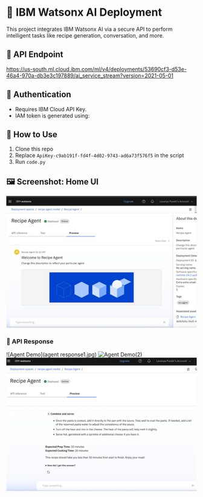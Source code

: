 # 🧠 IBM Watsonx AI Deployment

This project integrates IBM Watsonx AI via a secure API to perform intelligent tasks like recipe generation, conversation, and more.

## 🔗 API Endpoint
https://us-south.ml.cloud.ibm.com/ml/v4/deployments/53690cf3-d53e-46a4-970a-db3e3c197889/ai_service_stream?version=2021-05-01

## 🔑 Authentication

- Requires IBM Cloud API Key.
- IAM token is generated using:

## 📌 How to Use

1. Clone this repo
2. Replace `ApiKey-c9ab191f-fd4f-4d02-9743-ad6a73f576f5` in the script
3. Run `code.py`


## 🖼️ Screenshot: Home UI
![Home UI](home.jpg )
### 🤖 API Response
![Agent Demo](agent response1.jpg)
![Agent Demo(2)](response(2).jpg)
![Agent Demo(3)](response3.jpg)
